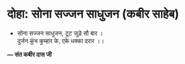 # दोहा: सोना सज्जन साधुजन (कबीर साहेब)

- सोना सज्जन साधुजन, टूट जुड़े सौ बार ।\
  दुर्जन कुंभ कुम्हार के, एके धक्का दरार ।।

**— संत कबीर दास जी**
